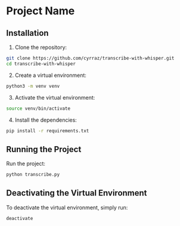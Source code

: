 # Project Name

## Installation

1. Clone the repository:

```bash
git clone https://github.com/cyrraz/transcribe-with-whisper.git
cd transcribe-with-whisper
```

2. Create a virtual environment:

```bash
python3 -m venv venv
```

3. Activate the virtual environment:

```bash
source venv/bin/activate
```

4. Install the dependencies:

```bash
pip install -r requirements.txt
```

## Running the Project

Run the project:

```bash
python transcribe.py
```

## Deactivating the Virtual Environment

To deactivate the virtual environment, simply run:

```bash
deactivate
```

